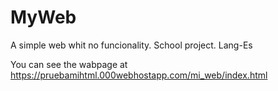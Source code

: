 # MyWeb
A simple web whit no funcionality. School project. Lang-Es

You can see the wabpage at https://pruebamihtml.000webhostapp.com/mi_web/index.html
